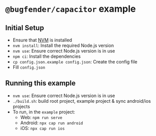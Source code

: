 # `@bugfender/capacitor` example

## Initial Setup

- Ensure that [NVM](https://github.com/nvm-sh/nvm) is installed
- `nvm install`: Install the required Node.js version
- `nvm use`: Ensure correct Node.js version is in use
- `npm ci`: Install the dependencies
- `cp config.json.example config.json`: Create the config file
- Fill `config.json`

## Running this example

- `nvm use`: Ensure correct Node.js version is in use
- `./build.sh`: build root project, example project & sync android/ios projects
- To run, in the `example` project:
  - Web: `npm run serve`
  - Android: `npx cap run android`
  - iOS: `npx cap run ios`
